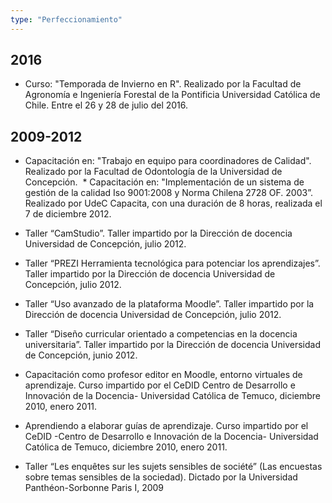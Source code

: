 ```yaml
---
type: "Perfeccionamiento"
---
```


2016
----

* Curso: "Temporada de Invierno en R". Realizado por la Facultad de Agronomía e Ingeniería Forestal de la Pontificia Universidad Católica de Chile. Entre el 26 y 28 de julio del 2016.

2009-2012
----

* Capacitación en: "Trabajo en equipo para coordinadores de Calidad". Realizado por la Facultad de Odontología de la Universidad de Concepción.
​
​* Capacitación en: "Implementación de un sistema de gestión de la calidad Iso 9001:2008 y Norma Chilena 2728 OF. 2003”. Realizado por UdeC Capacita, con una duración de 8 horas, realizada el 7 de diciembre 2012.
​
* Taller “CamStudio”. Taller impartido por la Dirección de docencia Universidad de Concepción, julio 2012.

* Taller “PREZI Herramienta tecnológica para potenciar los aprendizajes”. Taller impartido por la Dirección de docencia Universidad de Concepción, julio 2012.

* Taller “Uso avanzado de la plataforma Moodle”. Taller impartido por la Dirección de docencia Universidad de Concepción, julio 2012.

* Taller “Diseño curricular orientado a competencias en la docencia universitaria”. Taller impartido por la Dirección de docencia Universidad de Concepción, junio 2012.

* Capacitación como profesor editor en Moodle, entorno virtuales de aprendizaje. Curso impartido por el CeDID Centro de Desarrollo e Innovación de la Docencia- Universidad Católica de Temuco, diciembre 2010, enero 2011.

* Aprendiendo a elaborar guías de aprendizaje. Curso impartido por el CeDID -Centro de Desarrollo e Innovación de la Docencia- Universidad Católica de Temuco, diciembre 2010, enero 2011.

* Taller “Les enquêtes sur les sujets sensibles de société” (Las encuestas sobre temas sensibles de la sociedad). Dictado por la Universidad Panthéon-Sorbonne Paris I, 2009
